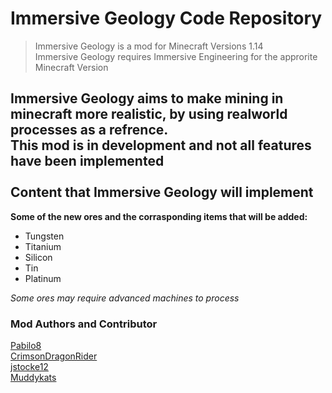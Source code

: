 Immersive Geology Code Repository 
============

> Immersive Geology is a mod for Minecraft Versions 1.14<br />
> Immersive Geology requires Immersive Engineering for the approrite Minecraft Version <br />

Immersive Geology aims to make mining in minecraft more realistic, by using realworld processes as a refrence.<br />
**This mod is in development and not all features have been implemented**<br />
<br />
Content that Immersive Geology will implement
------------
**Some of the new ores and the corrasponding items that will be added:**
  
  * Tungsten
  * Titanium
  * Silicon
  * Tin
  * Platinum

*Some ores may require advanced machines to process*

### Mod Authors and Contributor ###
[Pabilo8](https://www.curseforge.com/members/pabilo8)<br />
[CrimsonDragonRider](https://www.curseforge.com/members/crimsondragonrider)<br />
[jstocke12](https://www.curseforge.com/members/jstocke12)<br />
[Muddykats](https://www.curseforge.com/members/muddykats)<br />
